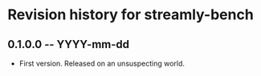 # Revision history for streamly-bench

## 0.1.0.0 -- YYYY-mm-dd

* First version. Released on an unsuspecting world.
